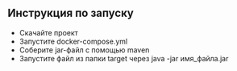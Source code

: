 ## Инструкция по запуску
- Скачайте проект
- Запустите docker-compose.yml
- Соберите jar-файл с помощью maven
- Запустите файл из папки target через java -jar имя_файла.jar
